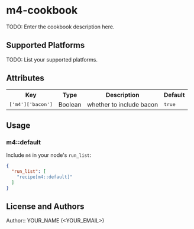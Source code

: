 # m4-cookbook

TODO: Enter the cookbook description here.

## Supported Platforms

TODO: List your supported platforms.

## Attributes

<table>
  <tr>
    <th>Key</th>
    <th>Type</th>
    <th>Description</th>
    <th>Default</th>
  </tr>
  <tr>
    <td><tt>['m4']['bacon']</tt></td>
    <td>Boolean</td>
    <td>whether to include bacon</td>
    <td><tt>true</tt></td>
  </tr>
</table>

## Usage

### m4::default

Include `m4` in your node's `run_list`:

```json
{
  "run_list": [
    "recipe[m4::default]"
  ]
}
```

## License and Authors

Author:: YOUR_NAME (<YOUR_EMAIL>)
